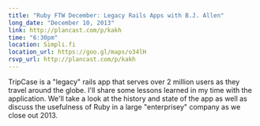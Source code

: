```yaml
---
title: "Ruby FTW December: Legacy Rails Apps with B.J. Allen"
long_date: "December 10, 2013"
link: http://plancast.com/p/kakh
time: "6:30pm"
location: Simpli.fi
location_url: https://goo.gl/maps/o34lH
rsvp_url: http://plancast.com/p/kakh
---
```


TripCase is a "legacy" rails app that serves over 2 million users as they travel around the globe. I'll share some lessons learned in my time with the application. We'll take a look at the history and state of the app as well as discuss the usefulness of Ruby in a large "enterprisey" company as we close out 2013.
